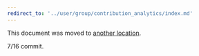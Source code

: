 ```yaml
---
redirect_to: '../user/group/contribution_analytics/index.md'
---
```


This document was moved to [another location](../user/group/contribution_analytics/index.md).

7/16 commit.

<!-- This redirect file can be deleted after February 1, 2021. -->
<!-- Before deletion, see: https://docs.gitlab.com/ee/development/documentation/#move-or-rename-a-page -->

